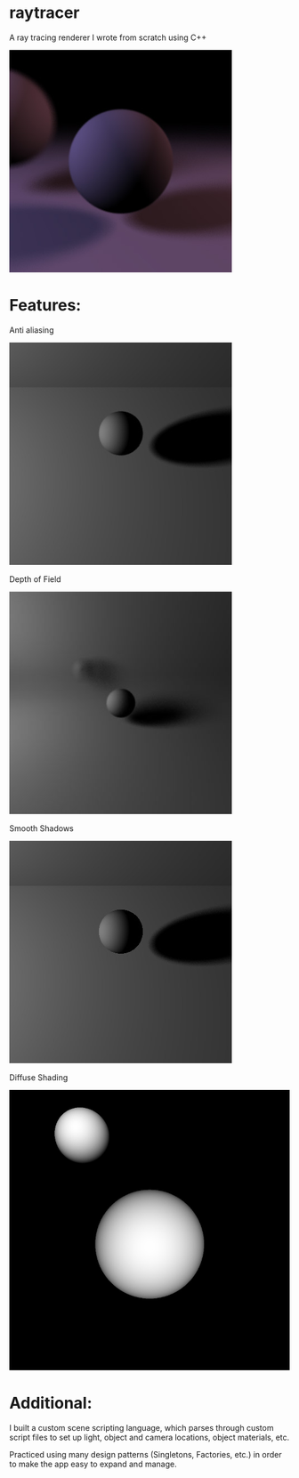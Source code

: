 raytracer
=========
A ray tracing renderer I wrote from scratch using C++

![](https://github.com/wilandrade/raytracer/blob/master/Renders/10-RayTracer.jpg)

Features:
=========
Anti aliasing

![](https://github.com/wilandrade/raytracer/blob/master/Renders/8-With%20Anti-Aliasing%20-%2032%20samples.jpg)

Depth of Field

![](https://github.com/wilandrade/raytracer/blob/master/Renders/9-With%20Depth%20of%20Field.jpg)

Smooth Shadows

![](https://github.com/wilandrade/raytracer/blob/master/Renders/7-FirstSmoothShadows.jpg)

Diffuse Shading

![](https://github.com/wilandrade/raytracer/blob/master/Renders/4-FirstDiffuseRender-Success.jpg)


Additional:
==========
I built a custom scene scripting language, which parses through custom script files to set up light, object and camera locations, object materials, etc.

Practiced using many design patterns (Singletons, Factories, etc.) in order to make the app easy to expand and manage.


